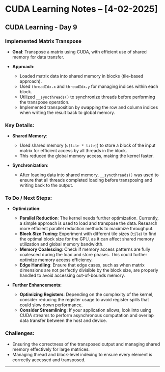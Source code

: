 # CUDA Learning Notes – [4-02-2025]

## CUDA Learning - Day 9

### Implemented Matrix Transpose

- **Goal**: Transpose a matrix using CUDA, with efficient use of shared memory for data transfer.
  
- **Approach**:
  - Loaded matrix data into shared memory in blocks (tile-based approach).
  - Used `threadIdx.x` and `threadIdx.y` for managing indices within each block.
  - Utilized `__syncthreads()` to synchronize threads before performing the transpose operation.
  - Implemented transposition by swapping the row and column indices when writing the result back to global memory.

### Key Details:

- **Shared Memory**: 
  - Used shared memory (`s[tile * tile]`) to store a block of the input matrix for efficient access by all threads in the block.
  - This reduced the global memory access, making the kernel faster.
  
- **Synchronization**:
  - After loading data into shared memory, `__syncthreads()` was used to ensure that all threads completed loading before transposing and writing back to the output.

### To Do / Next Steps:

- **Optimization**:
  - **Parallel Reduction**: The kernel needs further optimization. Currently, a simple approach is used to load and transpose the data. Research more efficient parallel reduction methods to maximize throughput.
  - **Block Size Tuning**: Experiment with different tile sizes (`tile`) to find the optimal block size for the GPU, as it can affect shared memory utilization and global memory bandwidth.
  - **Memory Coalescing**: Check if memory access patterns are fully coalesced during the load and store phases. This could further optimize memory access efficiency.
  - **Edge Handling**: Ensure that edge cases, such as when matrix dimensions are not perfectly divisible by the block size, are properly handled to avoid accessing out-of-bounds memory.

- **Further Enhancements**:
  - **Optimizing Registers**: Depending on the complexity of the kernel, consider reducing the register usage to avoid register spills that could slow down performance.
  - **Consider Streamlining**: If your application allows, look into using CUDA streams to perform asynchronous computation and overlap data transfer between the host and device.
  
### Challenges:
- Ensuring the correctness of the transposed output and managing shared memory effectively for large matrices.
- Managing thread and block-level indexing to ensure every element is correctly accessed and transposed.

---

